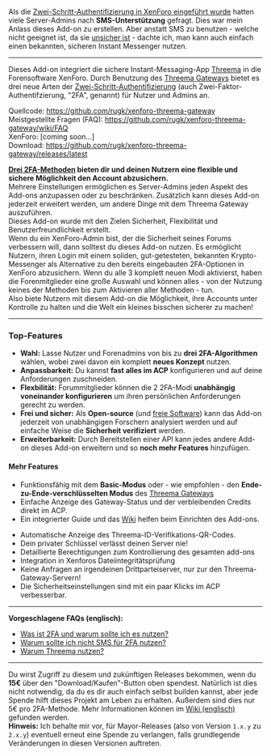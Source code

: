 Als die [Zwei-Schritt-Authentifizierung in XenForo eingeführt wurde](https://xenforo.com/community/threads/two-step-verification-and-security-improvements.99881/) hatten viele Server-Admins nach **SMS-Unterstützung** gefragt. Dies war mein Anlass dieses Add-on zu erstellen. Aber anstatt SMS zu benutzen - welche nicht geeignet ist, da sie [unsicher ist](https://github.com/rugk/xenforo-threema-gateway/wiki/FAQ#why-not-just-sms) - dachte ich, man kann auch einfach einen bekannten, sicheren Instant Messenger nutzen.

---

Dieses Add-on integriert die sichere Instant-Messaging-App  [Threema](https://threema.ch) in die Forensoftware XenForo. Durch Benutzung des [Threema Gateways](https://gateway.threema.ch) bietet es drei neue Arten der  [Zwei-Schritt-Authentifizierung](https://xenforo.com/community/threads/two-step-verification-and-security-improvements.99881/) (auch Zwei-Faktor-Authentifzierung, "2FA", genannt) für Nutzer und Admins an.

Quellcode: <https://github.com/rugk/xenforo-threema-gateway>  
Meistgestellte Fragen (FAQ): <https://github.com/rugk/xenforo-threema-gateway/wiki/FAQ>  
XenForo: [coming soon…]  
Download: <https://github.com/rugk/xenforo-threema-gateway/releases/latest>  

**[Drei 2FA-Methoden](https://github.com/rugk/xenforo-threema-gateway/blob/master/docs/2faMethods.md) bieten dir und deinen Nutzern eine flexible und sichere Möglichkeit den Account abzusichern.**  
Mehrere Einstellungen ermöglichen es Server-Admins jeden Aspekt des Add-ons anzupassen oder zu beschränken. Zusätzlich kann dieses Add-on jederzeit erweitert werden, um andere Dinge mit dem Threema Gateway auszuführen.  
Dieses Add-on wurde mit den Zielen Sicherheit, Flexibilität und Benutzerfreundlichkeit erstellt.  
Wenn du ein XenForo-Admin bist, der die Sicherheit seines Forums verbessern will, dann solltest du dieses Add-on nutzen. Es ermöglicht Nutzern, ihren Login mit einem soliden, gut-getesteten, bekannten Krypto-Messenger als Alternative zu den bereits eingebauten 2FA-Optionen in XenForo abzusichern. Wenn du alle 3 komplett neuen Modi aktivierst, haben die Forenmitglieder eine große Auswahl und können alles - von der Nutzung keines der Methoden bis zum Aktivieren aller Methoden - tun.  
Also biete Nutzern mit diesem Add-on die Möglichkeit, ihre Accounts unter Kontrolle zu halten und die Welt ein kleines bisschen sicherer zu machen!

---

### Top-Features

* **Wahl:** Lasse Nutzer und Forenadmins von bis zu **drei 2FA-Algorithmen** wählen, wobei zwei davon ein komplett **neues Konzept** nutzen.
* **Anpassbarkeit:** Du kannst **fast alles im ACP** konfigurieren und auf deine Anforderungen zuschneiden.
* **Flexbilität:** Forummitglieder können die 2 2FA-Modi **unabhängig voneinander konfigurieren** um ihren persönlichen Anforderungen gerecht zu werden.
* **Frei und sicher:** Als **Open-source** (und [freie Software](https://de.wikipedia.org/wiki/Freie_Software)) kann das Add-on jederzeit von unabhängigen Forschern analysiert werden und auf einfache  Weise die **Sicherheit verifiziert** werden.
* **Erweiterbarkeit:** Durch Bereitstellen einer API kann jedes andere Add-on dieses Add-on erweitern und so **noch mehr Features** hinzufügen.

#### Mehr Features

<!-- admin -->
* Funktionsfähig mit dem **Basic-Modus** oder - wie empfohlen - den **Ende-zu-Ende-verschlüsselten Modus** des [Threema Gateways](https://gateway.threema.ch/de/products)
* Einfache Anzeige des Gateway-Status und der verbleibenden Credits direkt im ACP.
* Ein integrierter Guide und das  [Wiki](https://github.com/rugk/xenforo-threema-gateway/wiki/Setup) helfen beim Einrichten des Add-ons.
<!-- security -->
* Automatische Anzeige des Threema-ID-Verifikations-QR-Codes.
* Dein privater Schlüssel verlässt deinen Server nie!
* Detaillierte Berechtigungen zum Kontrollierung des gesamten add-ons
* Integration in Xenforos Dateiintegritätsprüfung
* Keine Anfragen an irgendeinen Drittparteiserver, nur zur den Threema-Gateway-Servern!
* Die Sicherheitseinstellungen sind mit ein paar Klicks im ACP verbesserbar.

---

**Vorgeschlagene FAQs (englisch):**
* [Was ist 2FA und warum sollte ich es nutzen?](https://github.com/rugk/xenforo-threema-gateway/wiki/FAQ#what-is-two-factor-authentication-and-why-should-i-use-it)
* [Warum sollte ich nicht SMS für 2FA nutzen?](https://github.com/rugk/xenforo-threema-gateway/wiki/FAQ#why-not-just-sms)
* [Warum Threema nutzen?](https://github.com/rugk/xenforo-threema-gateway/wiki/FAQ#why-did-you-choose-threema-id-like-to-have-whatsapp-instead)

---

Du wirst Zugriff zu diesem und zukünftigen Releases bekommen, wenn du **15€** über den "Download/Kaufen"-Button oben spendest.
Natürlich ist dies nicht notwendig, da du es dir auch einfach selbst builden kannst, aber jede Spende hilft dieses Projekt am Leben zu erhalten. Außerdem sind dies nur 5€ pro 2FA-Methode. Mehr Informationen können im [Wiki (englisch)](https://github.com/rugk/xenforo-threema-gateway/wiki/FAQ#donations--releases) gefunden werden.  
**Hinweis:** Ich behalte mir vor, für Mayor-Releases (also von Version `1.x.y` zu `2.x.y`) eventuell erneut eine Spende zu verlangen, falls grundlegende Veränderungen in diesen Versionen auftreten.
